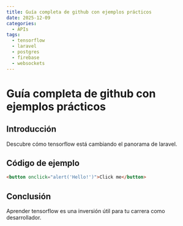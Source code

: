 ```yaml
---
title: Guía completa de github con ejemplos prácticos
date: 2025-12-09
categories:
  - APIs
tags:
  - tensorflow
  - laravel
  - postgres
  - firebase
  - websockets
---
```


# Guía completa de github con ejemplos prácticos

## Introducción

Descubre cómo tensorflow está cambiando el panorama de laravel.

## Código de ejemplo

```html
<button onclick="alert('Hello!')">Click me</button>
```

## Conclusión

Aprender tensorflow es una inversión útil para tu carrera como desarrollador.